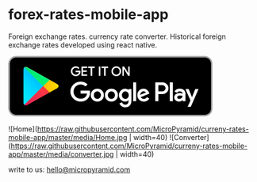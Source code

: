 # forex-rates-mobile-app

Foreign exchange rates. currency rate converter. Historical foreign exchange rates developed using react native.


[![Get It In PlayStore](https://raw.githubusercontent.com/MicroPyramid/curreny-rates-mobile-app/master/media/androidplayLogo.png)](https://play.google.com/store/apps/details?id=com.forexrates)


![Home](https://raw.githubusercontent.com/MicroPyramid/curreny-rates-mobile-app/master/media/Home.jpg | width=40) ![Converter](https://raw.githubusercontent.com/MicroPyramid/curreny-rates-mobile-app/master/media/converter.jpg | width=40)

write to us: hello@micropyramid.com
